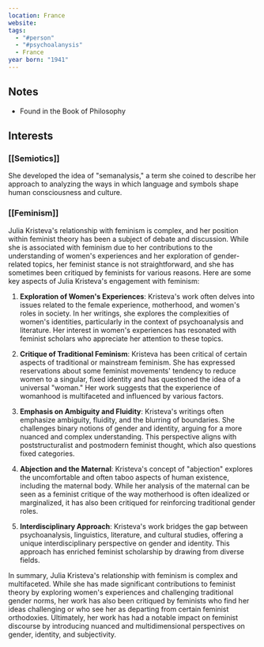 ```yaml
---
location: France
website: 
tags:
  - "#person"
  - "#psychoalanysis"
  - France
year born: "1941"
---
```

## Notes
- Found in the Book of Philosophy

## Interests
### [[Semiotics]]
She developed the idea of "semanalysis," a term she coined to describe her approach to analyzing the ways in which language and symbols shape human consciousness and culture.

### [[Feminism]]

Julia Kristeva's relationship with feminism is complex, and her position within feminist theory has been a subject of debate and discussion. While she is associated with feminism due to her contributions to the understanding of women's experiences and her exploration of gender-related topics, her feminist stance is not straightforward, and she has sometimes been critiqued by feminists for various reasons. Here are some key aspects of Julia Kristeva's engagement with feminism:

1. **Exploration of Women's Experiences**: Kristeva's work often delves into issues related to the female experience, motherhood, and women's roles in society. In her writings, she explores the complexities of women's identities, particularly in the context of psychoanalysis and literature. Her interest in women's experiences has resonated with feminist scholars who appreciate her attention to these topics.

2. **Critique of Traditional Feminism**: Kristeva has been critical of certain aspects of traditional or mainstream feminism. She has expressed reservations about some feminist movements' tendency to reduce women to a singular, fixed identity and has questioned the idea of a universal "woman." Her work suggests that the experience of womanhood is multifaceted and influenced by various factors.

3. **Emphasis on Ambiguity and Fluidity**: Kristeva's writings often emphasize ambiguity, fluidity, and the blurring of boundaries. She challenges binary notions of gender and identity, arguing for a more nuanced and complex understanding. This perspective aligns with poststructuralist and postmodern feminist thought, which also questions fixed categories.

4. **Abjection and the Maternal**: Kristeva's concept of "abjection" explores the uncomfortable and often taboo aspects of human existence, including the maternal body. While her analysis of the maternal can be seen as a feminist critique of the way motherhood is often idealized or marginalized, it has also been critiqued for reinforcing traditional gender roles.

5. **Interdisciplinary Approach**: Kristeva's work bridges the gap between psychoanalysis, linguistics, literature, and cultural studies, offering a unique interdisciplinary perspective on gender and identity. This approach has enriched feminist scholarship by drawing from diverse fields.

In summary, Julia Kristeva's relationship with feminism is complex and multifaceted. While she has made significant contributions to feminist theory by exploring women's experiences and challenging traditional gender norms, her work has also been critiqued by feminists who find her ideas challenging or who see her as departing from certain feminist orthodoxies. Ultimately, her work has had a notable impact on feminist discourse by introducing nuanced and multidimensional perspectives on gender, identity, and subjectivity.